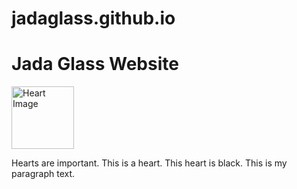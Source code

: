 # jadaglass.github.io
 <h1>Jada Glass Website</h1>
 <a href="mailto:jcg2wc@umsystem.edu">
        <img src="![image](https://github.com/user-attachments/assets/d4b65a59-a8e5-4434-a6e2-5b8dfb086a27)
" alt="Heart Image" style="width:100px;height:100px;">
    </a>
<p>Hearts are important. This is a heart. This heart is black. This is my paragraph text.</p>
